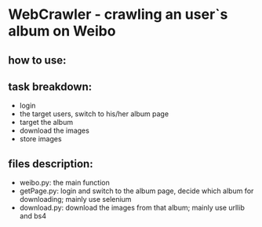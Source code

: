 # WebCrawler - crawling an user`s album on Weibo


## how to use:


## task breakdown:
+ login
+ the target users, switch to his/her album page
+ target the album
+ download the images
+ store images


## files description:
+ weibo.py: the main function
+ getPage.py: login and switch to the album page, decide which album for downloading; mainly use selenium
+ download.py: download the images from that album; mainly use urllib and bs4
